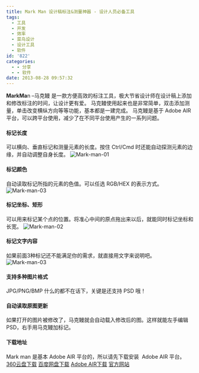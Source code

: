 ```yaml
---
title: Mark Man 设计稿标注&测量神器 - 设计人员必备工具
tags:
  - 工具
  - 开发
  - 效率
  - 菜鸟设计
  - 设计工具
  - 软件
id: '822'
categories:
  - - 分享
  - - 软件
date: 2013-08-28 09:57:32
---
```


**MarkMa**n –马克鳗 是一款方便高效的标注工具，极大节省设计师在设计稿上添加和修改标注的时间，让设计更有爱。 马克鳗使用起来也是非常简单，双击添加测量，单击改变横纵方向等等功能，基本都是一建完成。 马克鳗是基于 Adobe AIR 平台，可以跨平台使用，减少了在不同平台使用产生的一系列问题。

#### 标记长度

可以横向、垂直标记和测量元素的长度。按住 Ctrl/Cmd 时还能自动探测元素的边缘，并自动调整自身长度。 ![Mark-man-01](http://vsnote.test/wp-content/uploads/2013/08/feature-01.png)

#### 标记颜色

自动读取标记所指的元素的色值。可以任选 RGB/HEX 的表示方式。 ![Mark-man-03](http://vsnote.test/wp-content/uploads/2013/08/feature-03.png)

#### 标记坐标、矩形

可以用来标记某个点的位置。将准心中间的原点拖出来以后，就能同时标记坐标和长宽。 ![Mark-man-02](http://vsnote.test/wp-content/uploads/2013/08/feature-02.png)

#### 标记文字内容

如果前面3种标记还不能满足你的需求，就直接用文字来说明吧。 ![Mark-man-03](http://vsnote.test/wp-content/uploads/2013/08/feature-04.png)

#### 支持多种图片格式

JPG/PNG/BMP 什么的都不在话下，关键是还支持 PSD 哦！

#### 自动读取原图更新

如果打开的图片被修改了，马克鳗就会自动载入修改后的图。这样就能左手编辑 PSD，右手用马克鳗加标记。

#### 下载地址

Mark man 是基本 Adobe AIR 平台的，所以请先下载安装  Adobe AIR 平台。 [360云盘下载](http://yunpan.cn/QXEcDSA3eVnRQ) [百度网盘下载](http://pan.baidu.com/share/link?shareid=11952376&uk=1796312283) [Adobe AIR下载](http://airdownload.adobe.com/air/win/download/3.8/AdobeAIRInstaller.exe) [官方网站](http://www.getmarkman.com/)